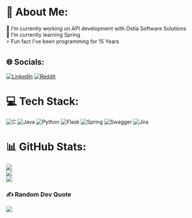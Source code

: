 # 💫 About Me:
🔭 I’m currently working on API development with Ostia Software Solutions<br>🌱 I’m currently learning Spring<br>⚡ Fun fact I've been programming for 15 Years


## 🌐 Socials:
[![LinkedIn](https://img.shields.io/badge/LinkedIn-%230077B5.svg?logo=linkedin&logoColor=white)](https://linkedin.com/in/https://www.linkedin.com/in/seanie-stack-756b1a210/) [![Reddit](https://img.shields.io/badge/Reddit-%23FF4500.svg?logo=Reddit&logoColor=white)](https://reddit.com/user/Seanie987) 

# 💻 Tech Stack:
![C](https://img.shields.io/badge/c-%2300599C.svg?style=for-the-badge&logo=c&logoColor=white) ![Java](https://img.shields.io/badge/java-%23ED8B00.svg?style=for-the-badge&logo=openjdk&logoColor=white) ![Python](https://img.shields.io/badge/python-3670A0?style=for-the-badge&logo=python&logoColor=ffdd54) ![Flask](https://img.shields.io/badge/flask-%23000.svg?style=for-the-badge&logo=flask&logoColor=white) ![Spring](https://img.shields.io/badge/spring-%236DB33F.svg?style=for-the-badge&logo=spring&logoColor=white) ![Swagger](https://img.shields.io/badge/-Swagger-%23Clojure?style=for-the-badge&logo=swagger&logoColor=white) ![Jira](https://img.shields.io/badge/jira-%230A0FFF.svg?style=for-the-badge&logo=jira&logoColor=white)
# 📊 GitHub Stats:
![](https://github-readme-stats.vercel.app/api?username=seanieStack&theme=shadow_green&hide_border=false&include_all_commits=true&count_private=true)<br/>
![](https://github-readme-streak-stats.herokuapp.com/?user=seanieStack&theme=shadow_green&hide_border=false)<br/>
![](https://github-readme-stats.vercel.app/api/top-langs/?username=seanieStack&theme=shadow_green&hide_border=false&include_all_commits=true&count_private=true&layout=compact)

### ✍️ Random Dev Quote
![](https://quotes-github-readme.vercel.app/api?type=horizontal&theme=tokyonight)

<!-- Proudly created with GPRM ( https://gprm.itsvg.in ) -->
